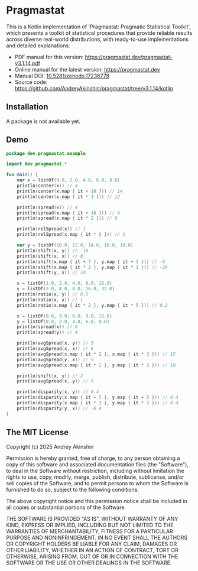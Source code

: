 # Pragmastat

This is a Kotlin implementation of 'Pragmastat: Pragmatic Statistical Toolkit', which presents a toolkit of statistical procedures that provide reliable results across diverse real-world distributions, with ready-to-use implementations and detailed explanations.

- PDF manual for this version: https://pragmastat.dev/pragmastat-v3.1.14.pdf
- Online manual for the latest version: https://pragmastat.dev
- Manual DOI: [10.5281/zenodo.17236778](https://doi.org/10.5281/zenodo.17236778)
- Source code: https://github.com/AndreyAkinshin/pragmastat/tree/v3.1.14/kotlin

## Installation

A package is not available yet.

## Demo

```kotlin
package dev.pragmastat.example

import dev.pragmastat.*

fun main() {
    var x = listOf(0.0, 2.0, 4.0, 6.0, 8.0)
    println(center(x)) // 4
    println(center(x.map { it + 10 })) // 14
    println(center(x.map { it * 3 })) // 12

    println(spread(x)) // 4
    println(spread(x.map { it + 10 })) // 4
    println(spread(x.map { it * 2 })) // 8

    println(relSpread(x)) // 1
    println(relSpread(x.map { it * 5 })) // 1

    var y = listOf(10.0, 12.0, 14.0, 16.0, 18.0)
    println(shift(x, y)) // -10
    println(shift(x, x)) // 0
    println(shift(x.map { it + 7 }, y.map { it + 3 })) // -6
    println(shift(x.map { it * 2 }, y.map { it * 2 })) // -20
    println(shift(y, x)) // 10

    x = listOf(1.0, 2.0, 4.0, 8.0, 16.0)
    y = listOf(2.0, 4.0, 8.0, 16.0, 32.0)
    println(ratio(x, y)) // 0.5
    println(ratio(x, x)) // 1
    println(ratio(x.map { it * 2 }, y.map { it * 5 })) // 0.2

    x = listOf(0.0, 3.0, 6.0, 9.0, 12.0)
    y = listOf(0.0, 2.0, 4.0, 6.0, 8.0)
    println(spread(x)) // 6
    println(spread(y)) // 4

    println(avgSpread(x, y)) // 5
    println(avgSpread(x, x)) // 6
    println(avgSpread(x.map { it * 2 }, x.map { it * 3 })) // 15
    println(avgSpread(y, x)) // 5
    println(avgSpread(x.map { it * 2 }, y.map { it * 2 })) // 10

    println(shift(x, y)) // 2
    println(avgSpread(x, y)) // 5

    println(disparity(x, y)) // 0.4
    println(disparity(x.map { it + 5 }, y.map { it + 5 })) // 0.4
    println(disparity(x.map { it * 2 }, y.map { it * 2 })) // 0.4
    println(disparity(y, x)) // -0.4
}
```

## The MIT License

Copyright (c) 2025 Andrey Akinshin

Permission is hereby granted, free of charge, to any person obtaining
a copy of this software and associated documentation files (the
"Software"), to deal in the Software without restriction, including
without limitation the rights to use, copy, modify, merge, publish,
distribute, sublicense, and/or sell copies of the Software, and to
permit persons to whom the Software is furnished to do so, subject to
the following conditions:

The above copyright notice and this permission notice shall be
included in all copies or substantial portions of the Software.

THE SOFTWARE IS PROVIDED "AS IS", WITHOUT WARRANTY OF ANY KIND,
EXPRESS OR IMPLIED, INCLUDING BUT NOT LIMITED TO THE WARRANTIES OF
MERCHANTABILITY, FITNESS FOR A PARTICULAR PURPOSE AND
NONINFRINGEMENT. IN NO EVENT SHALL THE AUTHORS OR COPYRIGHT HOLDERS BE
LIABLE FOR ANY CLAIM, DAMAGES OR OTHER LIABILITY, WHETHER IN AN ACTION
OF CONTRACT, TORT OR OTHERWISE, ARISING FROM, OUT OF OR IN CONNECTION
WITH THE SOFTWARE OR THE USE OR OTHER DEALINGS IN THE SOFTWARE.
